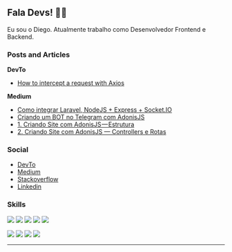 ## Fala Devs! :man_technologist: </center>

Eu sou o Diego. Atualmente trabalho como Desenvolvedor Frontend e Backend.

### Posts and Articles

**DevTo**

* [How to intercept a request with Axios](https://dev.to/deesouza/how-to-cancel-a-request-with-axios-48kg)

**Medium**

* [Como integrar Laravel, NodeJS + Express + Socket.IO](https://medium.com/rocketseat/como-integrar-laravel-nodejs-socket-io-2b06a069b8e3)
* [Criando um BOT no Telegram com AdonisJS](https://www.linkedin.com/pulse/criando-um-bot-telegram-com-adonisjs-diego-souza/?trackingId=F17yvkPoTYiABbSKesZNUw%3D%3D)
* [1. Criando Site com AdonisJS — Estrutura](https://medium.com/@diegoalves_37748/criando-primeiro-site-com-adonisjs-estrutura-e3d4de2f643a)
* [2. Criando Site com AdonisJS — Controllers e Rotas](https://medium.com/@diegoalves_37748/2-criando-site-com-adonisjs-controllers-e-rotas-d3bd275598c0)

### Social

* [DevTo](https://dev.to/deesouza)
* [Medium](https://medium.com/@diegoalves_37748)
* [Stackoverflow](https://pt.stackoverflow.com/users/23919/diego-souza)
* [Linkedin](https://www.linkedin.com/in/deesouza/)

### Skills

<img src="https://img.shields.io/badge/Tech-Javascript-purple?style=for-the-badge&logo=javascript" /> <img src="https://img.shields.io/badge/Tech-NodeJS-green?style=for-the-badge&logo=node.js" /> <img src="https://img.shields.io/badge/Tech-React-blue?style=for-the-badge&logo=react" /> <img src="https://img.shields.io/badge/Tech-ReactNative-lightgray?style=for-the-badge&logo=react" /> <img src="https://img.shields.io/badge/Tech-Typescript-black?style=for-the-badge&logo=typescript" /> 

<img src="https://img.shields.io/badge/Tech-Next-lightblue?style=for-the-badge&logo=next.js" /> <img src="https://img.shields.io/badge/Framework-Gatsby-brown?style=for-the-badge&logo=gatsby" /> <img src="https://img.shields.io/badge/Framework-AdonisJS-purple?style=for-the-badge&logo=adonisjs" /> <img src="https://img.shields.io/badge/Tech-Laravel-orange?style=for-the-badge&logo=laravel" />
****